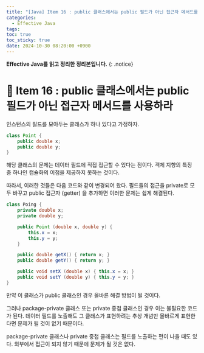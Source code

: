 ```yaml
---
title: "[Java] Item 16 : public 클래스에서는 public 필드가 아닌 접근자 메서드를 사용하라"
categories:
  - Effective Java
tags:
toc: true
toc_sticky: true
date: 2024-10-30 08:20:00 +0900
---
```


<strong>Effective Java를 읽고 정리한 정리본입니다.</strong>
{: .notice}

# 📌 Item 16 : public 클래스에서는 public 필드가 아닌 접근자 메서드를 사용하라

인스턴스의 필드를 모아두는 클래스가 하나 있다고 가정하자.

```java
class Point {
    public double x;
    public double y;
}
```

해당 클래스의 문제는 데이터 필드에 직접 접근할 수 있다는 점이다. 객체 지향의 특징 중 하나인 캡슐화의 이점을 제공하지 못하는 것이다.

따라서, 이러한 것들은 다음 코드와 같이 변경되어 왔다. 필드들의 접근을 private로 모두 바꾸고 public 접근자 (getter) 을 추가하면 이러한 문제는 쉽게 해결된다.

```java
class Poing {
    private double x;
    private double y;

    public Point (double x, double y) {
        this.x = x;
        this.y = y;
    }

    public double getX() { return x; }
    public double getY() { return y; }

    public void setX (double x) { this.x = x; }
    public void setY (double y) { this.y = y; }
}
```

만약 이 클래스가 public 클래스인 경우 올바른 해결 방법이 될 것이다.

그러나 package-private 클래스 또는 private 중첩 클래스인 경우 이는 불필요한 코드가 된다. 데이터 필드를 노출해도 그 클래스가 표현하려는 추상 개념만 올바르게 표현한다면 문제가 될 것이 없기 때문이다.

package-private 클래스나 private 중첩 클래스는 필드를 노출하는 편이 나을 때도 있다. 외부에서 접근이 되지 않기 때문에 문제가 될 것은 없다.

